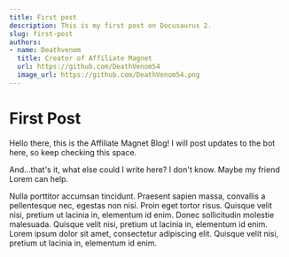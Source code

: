 ```yaml
---
title: First post
description: This is my first post on Docusaurus 2.
slug: first-post
authors:
- name: Deathvenom
  title: Creator of Affiliate Magnet
  url: https://github.com/DeathVenom54
  image_url: https://github.com/DeathVenom54.png
---
```


# First Post

Hello there, this is the Affiliate Magnet Blog! I will post updates to the bot here, so
keep checking this space.

And...that's it, what else could I write here? I don't know. Maybe my friend Lorem can help.

Nulla porttitor accumsan tincidunt. Praesent sapien massa, convallis a pellentesque nec, egestas
non nisi. Proin eget tortor risus. Quisque velit nisi, pretium ut lacinia in, elementum id enim.
Donec sollicitudin molestie malesuada. Quisque velit nisi, pretium ut lacinia in, elementum id enim.
Lorem ipsum dolor sit amet, consectetur adipiscing elit. Quisque velit nisi, pretium ut lacinia in,
elementum id enim.